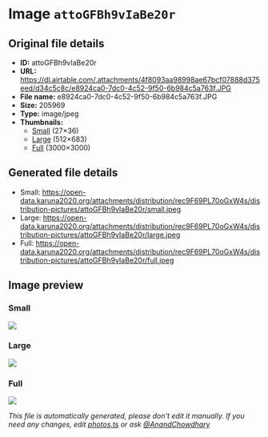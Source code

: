 # Image `attoGFBh9vIaBe20r`

## Original file details

- **ID:** attoGFBh9vIaBe20r
- **URL:** https://dl.airtable.com/.attachments/4f8093aa98998ae67bcf07888d375eed/d34c5c8c/e8924ca0-7dc0-4c52-9f50-6b984c5a763f.JPG
- **File name:** e8924ca0-7dc0-4c52-9f50-6b984c5a763f.JPG
- **Size:** 205969
- **Type:** image/jpeg
- **Thumbnails:**
  - [Small](https://dl.airtable.com/.attachmentThumbnails/db975b6651f355673db46487fdc0c8ef/c61cb41c) (27×36)
  - [Large](https://dl.airtable.com/.attachmentThumbnails/adeca041a8f5f9c9df1409c53aa9344d/65ead7ee) (512×683)
  - [Full](https://dl.airtable.com/.attachmentThumbnails/3636cc44b45edd5edeea1aa798f38830/c9031b21) (3000×3000)

## Generated file details

- Small: https://open-data.karuna2020.org/attachments/distribution/rec9F69PL70oGxW4s/distribution-pictures/attoGFBh9vIaBe20r/small.jpeg
- Large: https://open-data.karuna2020.org/attachments/distribution/rec9F69PL70oGxW4s/distribution-pictures/attoGFBh9vIaBe20r/large.jpeg
- Full: https://open-data.karuna2020.org/attachments/distribution/rec9F69PL70oGxW4s/distribution-pictures/attoGFBh9vIaBe20r/full.jpeg

## Image preview

### Small

![](https://open-data.karuna2020.org/attachments/distribution/rec9F69PL70oGxW4s/distribution-pictures/attoGFBh9vIaBe20r/small.jpeg)

### Large

![](https://open-data.karuna2020.org/attachments/distribution/rec9F69PL70oGxW4s/distribution-pictures/attoGFBh9vIaBe20r/large.jpeg)

### Full

![](https://open-data.karuna2020.org/attachments/distribution/rec9F69PL70oGxW4s/distribution-pictures/attoGFBh9vIaBe20r/full.jpeg)

_This file is automatically generated, please don't edit it manually. If you need any changes, edit [photos.ts](/photos.ts) or ask [@AnandChowdhary](https://github.com/AnandChowdhary)_
